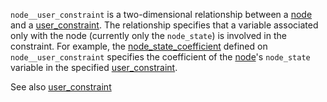 `node__user_constraint` is a two-dimensional relationship between a [node](@ref) and a [user_constraint](@ref). The relationship specifies that a variable associated only with the node (currently only the `node_state`) is involved in the constraint. For example, the [node\_state\_coefficient](@ref) defined on `node__user_constraint` specifies the coefficient of the [node](@ref)'s `node_state` variable in the specified [user_constraint](@ref).

See also [user_constraint](@ref)
